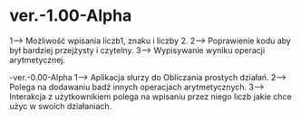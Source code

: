 # ver.-1.00-Alpha
1--> Możliwość wpisania liczb1, znaku i liczby 2.
2--> Poprawienie kodu aby był bardziej przejżysty i czytelny.
3--> Wypisywanie wyniku operacji arytmetycznej.

-ver.-0.00-Alpha
1--> Aplikacja słurzy do Obliczania prostych działań.
2--> Polega na dodawaniu badź innych operacjach arytmetycznych.
3--> Interakcja z użytkownikiem polega na wpisaniu przez niego liczb jakie chce użyc w swoich działaniach.
